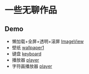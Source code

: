 # 一些无聊作品

## Demo

- 懒加载+全屏+透明+滚屏 [ImageView](./ImageView/)
- 壁纸 [wallpaper1](./wallpaper1/)
- 键盘 [keyboard](./keyboard/)
- 播放器 [player](./player/)
- 字符画播放器 [player](./TXTplayer/)